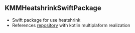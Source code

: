 ## KMMHeatshrinkSwiftPackage

* Swift package for use heatshrink
* References [repository](https://github.com/Programistich/KMMHeatshrink) with kotlin multiplaform realization
